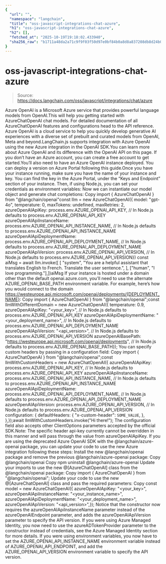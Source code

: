 ```yaml
---
{
  "url": "",
  "namespace": "langchain",
  "title": "oss-javascript-integrations-chat-azure",
  "h1": "oss-javascript-integrations-chat-azure",
  "h2": [],
  "fetched_at": "2025-10-19T19:18:02.433940",
  "sha256_raw": "b1711a48da2a71c9f9f03f50d97e0bf84b0a8d8a837208db8d24b08977de9d72"
}
---
```


# oss-javascript-integrations-chat-azure

> Source: https://docs.langchain.com/oss/javascript/integrations/chat/azure

Azure OpenAI is a Microsoft Azure service that provides powerful language models from OpenAI.This will help you getting started with AzureChatOpenAI chat models. For detailed documentation of all AzureChatOpenAI features and configurations head to the API reference.
Azure OpenAI is a cloud service to help you quickly develop generative AI experiences with a diverse set of prebuilt and curated models from OpenAI, Meta and beyond.LangChain.js supports integration with Azure OpenAI using the new Azure integration in the OpenAI SDK.You can learn more about Azure OpenAI and its difference with the OpenAI API on this page.
If you don’t have an Azure account, you can create a free account to get started.You’ll also need to have an Azure OpenAI instance deployed. You can deploy a version on Azure Portal following this guide.Once you have your instance running, make sure you have the name of your instance and key. You can find the key in the Azure Portal, under the “Keys and Endpoint” section of your instance. Then, if using Node.js, you can set your credentials as environment variables:
Now we can instantiate our model object and generate chat completions:
Copy
import { AzureChatOpenAI } from "@langchain/openai"const llm = new AzureChatOpenAI({ model: "gpt-4o", temperature: 0, maxTokens: undefined, maxRetries: 2, azureOpenAIApiKey: process.env.AZURE_OPENAI_API_KEY, // In Node.js defaults to process.env.AZURE_OPENAI_API_KEY azureOpenAIApiInstanceName: process.env.AZURE_OPENAI_API_INSTANCE_NAME, // In Node.js defaults to process.env.AZURE_OPENAI_API_INSTANCE_NAME azureOpenAIApiDeploymentName: process.env.AZURE_OPENAI_API_DEPLOYMENT_NAME, // In Node.js defaults to process.env.AZURE_OPENAI_API_DEPLOYMENT_NAME azureOpenAIApiVersion: process.env.AZURE_OPENAI_API_VERSION, // In Node.js defaults to process.env.AZURE_OPENAI_API_VERSION})
const aiMsg = await llm.invoke([ [ "system", "You are a helpful assistant that translates English to French. Translate the user sentence.", ], ["human", "I love programming."],])aiMsg
If your instance is hosted under a domain other than the default openai.azure.com, you’ll need to use the alternate AZURE_OPENAI_BASE_PATH environment variable.
For example, here’s how you would connect to the domain https://westeurope.api.microsoft.com/openai/deployments/{DEPLOYMENT_NAME}:
Copy
import { AzureChatOpenAI } from "@langchain/openai";const llmWithDifferentDomain = new AzureChatOpenAI({ temperature: 0.9, azureOpenAIApiKey: "<your_key>", // In Node.js defaults to process.env.AZURE_OPENAI_API_KEY azureOpenAIApiDeploymentName: "<your_deployment_name>", // In Node.js defaults to process.env.AZURE_OPENAI_API_DEPLOYMENT_NAME azureOpenAIApiVersion: "<api_version>", // In Node.js defaults to process.env.AZURE_OPENAI_API_VERSION azureOpenAIBasePath: "https://westeurope.api.microsoft.com/openai/deployments", // In Node.js defaults to process.env.AZURE_OPENAI_BASE_PATH});
You can specify custom headers by passing in a configuration field:
Copy
import { AzureChatOpenAI } from "@langchain/openai";const llmWithCustomHeaders = new AzureChatOpenAI({ azureOpenAIApiKey: process.env.AZURE_OPENAI_API_KEY, // In Node.js defaults to process.env.AZURE_OPENAI_API_KEY azureOpenAIApiInstanceName: process.env.AZURE_OPENAI_API_INSTANCE_NAME, // In Node.js defaults to process.env.AZURE_OPENAI_API_INSTANCE_NAME azureOpenAIApiDeploymentName: process.env.AZURE_OPENAI_API_DEPLOYMENT_NAME, // In Node.js defaults to process.env.AZURE_OPENAI_API_DEPLOYMENT_NAME azureOpenAIApiVersion: process.env.AZURE_OPENAI_API_VERSION, // In Node.js defaults to process.env.AZURE_OPENAI_API_VERSION configuration: { defaultHeaders: { "x-custom-header": `SOME_VALUE`, }, },});await llmWithCustomHeaders.invoke("Hi there!");
The configuration field also accepts other ClientOptions parameters accepted by the official SDK.Note: The specific header api-key currently cannot be overridden in this manner and will pass through the value from azureOpenAIApiKey.
If you are using the deprecated Azure OpenAI SDK with the @langchain/azure-openai package, you can update your code to use the new Azure integration following these steps:
Install the new @langchain/openai package and remove the previous @langchain/azure-openai package:
Copy
<Npm2Yarn> @langchain/openai</Npm2Yarn>
Copy
npm uninstall @langchain/azure-openai
Update your imports to use the new @[AzureChatOpenAI] class from the @langchain/openai package:
Copy
import { AzureChatOpenAI } from "@langchain/openai";
Update your code to use the new @[AzureChatOpenAI] class and pass the required parameters:
Copy
const model = new AzureChatOpenAI({ azureOpenAIApiKey: "<your_key>", azureOpenAIApiInstanceName: "<your_instance_name>", azureOpenAIApiDeploymentName: "<your_deployment_name>", azureOpenAIApiVersion: "<api_version>",});
Notice that the constructor now requires the azureOpenAIApiInstanceName parameter instead of the azureOpenAIEndpoint parameter, and adds the azureOpenAIApiVersion parameter to specify the API version.
If you were using Azure Managed Identity, you now need to use the azureADTokenProvider parameter to the constructor instead of credentials, see the Azure Managed Identity section for more details.
If you were using environment variables, you now have to set the AZURE_OPENAI_API_INSTANCE_NAME environment variable instead of AZURE_OPENAI_API_ENDPOINT, and add the AZURE_OPENAI_API_VERSION environment variable to specify the API version.